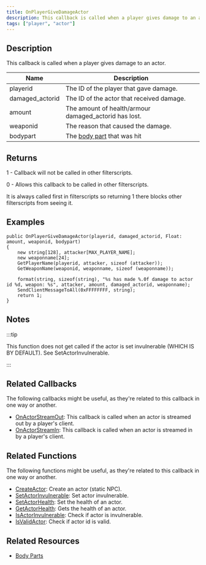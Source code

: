 ```yaml
---
title: OnPlayerGiveDamageActor
description: This callback is called when a player gives damage to an actor.
tags: ["player", "actor"]
---
```


<VersionWarn name='callback' version='SA-MP 0.3.7' />

## Description

This callback is called when a player gives damage to an actor.

| Name            | Description                                           |
| --------------- | ----------------------------------------------------- |
| playerid        | The ID of the player that gave damage.                |
| damaged_actorid | The ID of the actor that received damage.             |
| amount          | The amount of health/armour damaged_actorid has lost. |
| weaponid        | The reason that caused the damage.                    |
| bodypart        | The [body part](../resources/bodyparts) that was hit  |

## Returns

1 - Callback will not be called in other filterscripts.

0 - Allows this callback to be called in other filterscripts.

It is always called first in filterscripts so returning 1 there blocks other filterscripts from seeing it.

## Examples

```pawn
public OnPlayerGiveDamageActor(playerid, damaged_actorid, Float: amount, weaponid, bodypart)
{
    new string[128], attacker[MAX_PLAYER_NAME];
    new weaponname[24];
    GetPlayerName(playerid, attacker, sizeof (attacker));
    GetWeaponName(weaponid, weaponname, sizeof (weaponname));

    format(string, sizeof(string), "%s has made %.0f damage to actor id %d, weapon: %s", attacker, amount, damaged_actorid, weaponname);
    SendClientMessageToAll(0xFFFFFFFF, string);
    return 1;
}
```

## Notes

:::tip

This function does not get called if the actor is set invulnerable (WHICH IS BY DEFAULT). See SetActorInvulnerable.

:::

## Related Callbacks

The following callbacks might be useful, as they're related to this callback in one way or another. 

- [OnActorStreamOut](OnActorStreamOut): This callback is called when an actor is streamed out by a player's client.
- [OnActorStreamIn](OnActorStreamOut): This callback is called when an actor is streamed in by a player's client.

## Related Functions

The following functions might be useful, as they're related to this callback in one way or another.

- [CreateActor](../functions/CreateActor): Create an actor (static NPC).
- [SetActorInvulnerable](../functions/SetActorInvulnerable): Set actor invulnerable.
- [SetActorHealth](../functions/SetActorHealth): Set the health of an actor.
- [GetActorHealth](../functions/GetActorHealth): Gets the health of an actor.
- [IsActorInvulnerable](../functions/IsActorInvulnerable): Check if actor is invulnerable.
- [IsValidActor](../functions/IsValidActor): Check if actor id is valid.

## Related Resources

- [Body Parts](../resources/bodyparts)
